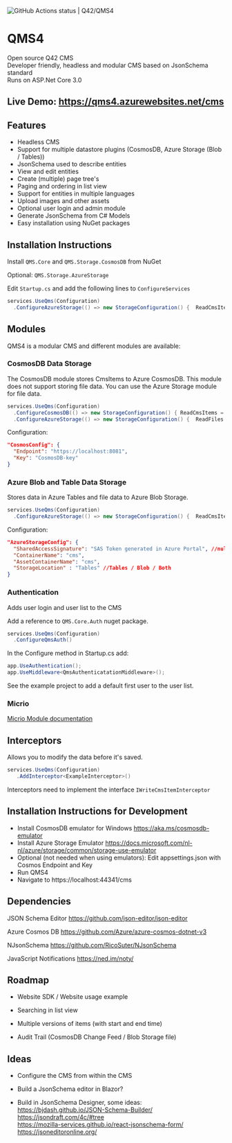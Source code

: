 ![GitHub Actions status | Q42/QMS4](https://github.com/Q42/QMS4/workflows/ASP.NET%20Core%20CI/badge.svg)
# QMS4
Open source Q42 CMS  
Developer friendly, headless and modular CMS based on JsonSchema standard  
Runs on ASP.Net Core 3.0

## Live Demo: https://qms4.azurewebsites.net/cms

## Features
- Headless CMS
- Support for multiple datastore plugins (CosmosDB, Azure Storage (Blob / Tables))
- JsonSchema used to describe entities
- View and edit entities
- Create (multiple) page tree's
- Paging and ordering in list view
- Support for entities in multiple languages
- Upload images and other assets
- Optional user login and admin module
- Generate JsonSchema from C# Models
- Easy installation using NuGet packages

## Installation Instructions
Install `QMS.Core` and `QMS.Storage.CosmosDB` from NuGet

Optional: `QMS.Storage.AzureStorage` 

Edit `Startup.cs` and add the following lines to `ConfigureServices`   

```cs
services.UseQms(Configuration)
  .ConfigureAzureStorage(() => new StorageConfiguration() {  ReadCmsItems = true, ReadFiles = true });
```
## Modules
QMS4 is a modular CMS and different modules are available:

### CosmosDB Data Storage
The CosmosDB module stores CmsItems to Azure CosmosDB. This module does not support storing file data. You can use the Azure Storage module for file data.
```cs
services.UseQms(Configuration)
  .ConfigureCosmosDB(() => new StorageConfiguration() { ReadCmsItems = true })
  .ConfigureAzureStorage(() => new StorageConfiguration() {  ReadFiles = true }); //Optional if you need file storage.
```

Configuration:
```json
"CosmosConfig": {
  "Endpoint": "https://localhost:8081",
  "Key": "CosmosDB-key"
}
```

### Azure Blob and Table Data Storage
Stores data in Azure Tables and file data to Azure Blob Storage.

```cs
services.UseQms(Configuration)
  .ConfigureAzureStorage(() => new StorageConfiguration() {  ReadCmsItems = true, ReadFiles = true });
```

Configuration:
```json
"AzureStorageConfig": {
  "SharedAccessSignature": "SAS Token generated in Azure Portal", //null to use development storage
  "ContainerName": "cms",
  "AssetContainerName": "cms",
  "StorageLocation" : "Tables" //Tables / Blob / Both
}
```

### Authentication
Adds user login and user list to the CMS

Add a reference to `QMS.Core.Auth` nuget package.
```cs
services.UseQms(Configuration)
  .ConfigureQmsAuth()
```

In the Configure method in Startup.cs add:
```cs
app.UseAuthentication();
app.UseMiddleware<QmsAuthenticatationMiddleware>();
```

See the example project to add a default first user to the user list.

### Micrio
[Micrio Module documentation](src/QMS.Module.Micrio)

## Interceptors
Allows you to modify the data before it's saved.
```cs
services.UseQms(Configuration)
   .AddInterceptor<ExampleInterceptor>()
```

Interceptors need to implement the interface `IWriteCmsItemInterceptor`

## Installation Instructions for Development
- Install CosmosDB emulator for Windows https://aka.ms/cosmosdb-emulator
- Install Azure Storage Emulator https://docs.microsoft.com/nl-nl/azure/storage/common/storage-use-emulator
- Optional (not needed when using emulators): Edit appsettings.json with Cosmos Endpoint and Key
- Run QMS4
- Navigate to https://localhost:44341/cms

## Dependencies
JSON Schema Editor
https://github.com/json-editor/json-editor

Azure Cosmos DB
https://github.com/Azure/azure-cosmos-dotnet-v3

NJsonSchema
https://github.com/RicoSuter/NJsonSchema

JavaScript Notifications
https://ned.im/noty/


## Roadmap
- Website SDK / Website usage example

- Searching in list view

- Multiple versions of items (with start and end time)

- Audit Trail (CosmosDB Change Feed / Blob Storage file)

## Ideas

- Configure the CMS from within the CMS

- Build a JsonSchema editor in Blazor?

- Build in JsonSchema Designer, some ideas:  
https://bjdash.github.io/JSON-Schema-Builder/  
https://jsondraft.com/4c/#tree  
https://mozilla-services.github.io/react-jsonschema-form/  
https://jsoneditoronline.org/  
